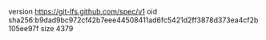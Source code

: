 version https://git-lfs.github.com/spec/v1
oid sha256:b9dad9bc972cf42b7eee44508411ad6fc5421d2ff3878d373ea4cf2b105ee97f
size 4379
